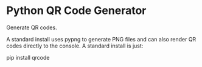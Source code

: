# Python QR Code Generator
Generate QR codes.

A standard install uses pypng to generate PNG files and can also render QR codes directly to the console. A standard install is just:

pip install qrcode
